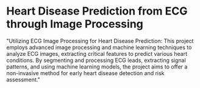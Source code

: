 # Heart Disease Prediction from ECG through Image  Processing
 "Utilizing ECG Image Processing for Heart Disease Prediction: This project employs advanced image processing and machine learning techniques to analyze ECG images, extracting critical features to predict various heart conditions. By segmenting and processing ECG leads, extracting signal patterns, and using machine learning models, the project aims to offer a non-invasive method for early heart disease detection and risk assessment."
